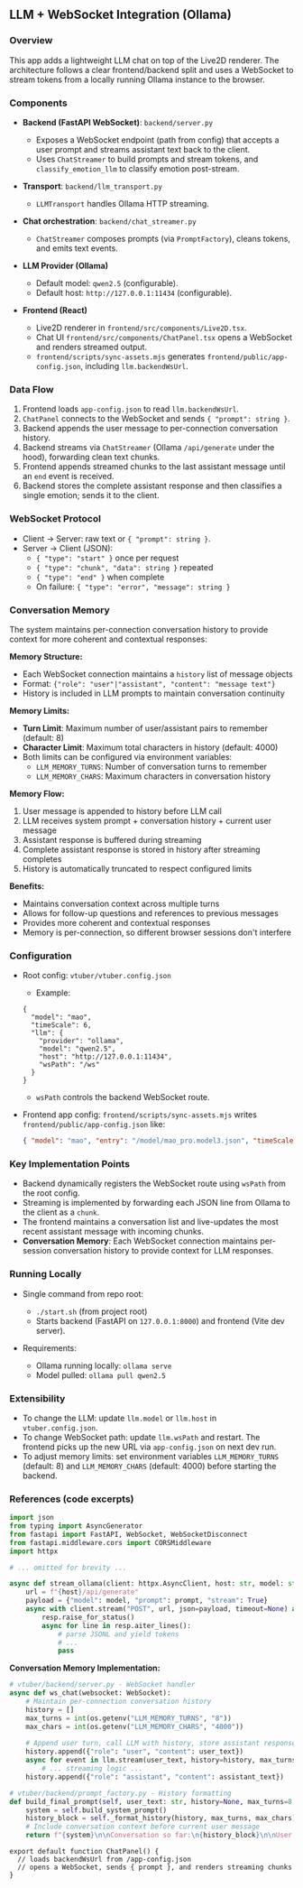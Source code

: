 ## LLM + WebSocket Integration (Ollama)

### Overview
This app adds a lightweight LLM chat on top of the Live2D renderer. The architecture follows a clear frontend/backend split and uses a WebSocket to stream tokens from a locally running Ollama instance to the browser.

### Components
- **Backend (FastAPI WebSocket)**: `backend/server.py`
  - Exposes a WebSocket endpoint (path from config) that accepts a user prompt and streams assistant text back to the client.
  - Uses `ChatStreamer` to build prompts and stream tokens, and `classify_emotion_llm` to classify emotion post-stream.

- **Transport**: `backend/llm_transport.py`
  - `LLMTransport` handles Ollama HTTP streaming.

- **Chat orchestration**: `backend/chat_streamer.py`
  - `ChatStreamer` composes prompts (via `PromptFactory`), cleans tokens, and emits text events.

- **LLM Provider (Ollama)**
  - Default model: `qwen2.5` (configurable).
  - Default host: `http://127.0.0.1:11434` (configurable).

- **Frontend (React)**
  - Live2D renderer in `frontend/src/components/Live2D.tsx`.
  - Chat UI `frontend/src/components/ChatPanel.tsx` opens a WebSocket and renders streamed output.
  - `frontend/scripts/sync-assets.mjs` generates `frontend/public/app-config.json`, including `llm.backendWsUrl`.

### Data Flow
1. Frontend loads `app-config.json` to read `llm.backendWsUrl`.
2. `ChatPanel` connects to the WebSocket and sends `{ "prompt": string }`.
3. Backend appends the user message to per-connection conversation history.
4. Backend streams via `ChatStreamer` (Ollama `/api/generate` under the hood), forwarding clean text chunks.
5. Frontend appends streamed chunks to the last assistant message until an `end` event is received.
6. Backend stores the complete assistant response and then classifies a single emotion; sends it to the client.

### WebSocket Protocol
- Client → Server: raw text or `{ "prompt": string }`.
- Server → Client (JSON):
  - `{ "type": "start" }` once per request
  - `{ "type": "chunk", "data": string }` repeated
  - `{ "type": "end" }` when complete
  - On failure: `{ "type": "error", "message": string }`

### Conversation Memory
The system maintains per-connection conversation history to provide context for more coherent and contextual responses:

**Memory Structure:**
- Each WebSocket connection maintains a `history` list of message objects
- Format: `{"role": "user"|"assistant", "content": "message text"}`
- History is included in LLM prompts to maintain conversation continuity

**Memory Limits:**
- **Turn Limit**: Maximum number of user/assistant pairs to remember (default: 8)
- **Character Limit**: Maximum total characters in history (default: 4000)
- Both limits can be configured via environment variables:
  - `LLM_MEMORY_TURNS`: Number of conversation turns to remember
  - `LLM_MEMORY_CHARS`: Maximum characters in conversation history

**Memory Flow:**
1. User message is appended to history before LLM call
2. LLM receives system prompt + conversation history + current user message
3. Assistant response is buffered during streaming
4. Complete assistant response is stored in history after streaming completes
5. History is automatically truncated to respect configured limits

**Benefits:**
- Maintains conversation context across multiple turns
- Allows for follow-up questions and references to previous messages
- Provides more coherent and contextual responses
- Memory is per-connection, so different browser sessions don't interfere

### Configuration
- Root config: `vtuber/vtuber.config.json`
  - Example:
  ```
  {
    "model": "mao",
    "timeScale": 6,
    "llm": {
      "provider": "ollama",
      "model": "qwen2.5",
      "host": "http://127.0.0.1:11434",
      "wsPath": "/ws"
    }
  }
  ```
  - `wsPath` controls the backend WebSocket route.

- Frontend app config: `frontend/scripts/sync-assets.mjs` writes `frontend/public/app-config.json` like:
  ```json
  { "model": "mao", "entry": "/model/mao_pro.model3.json", "timeScale": 6, "llm": { "backendWsUrl": "ws://127.0.0.1:8000/ws" } }
  ```

### Key Implementation Points
- Backend dynamically registers the WebSocket route using `wsPath` from the root config.
- Streaming is implemented by forwarding each JSON line from Ollama to the client as a `chunk`.
- The frontend maintains a conversation list and live-updates the most recent assistant message with incoming chunks.
- **Conversation Memory**: Each WebSocket connection maintains per-session conversation history to provide context for LLM responses.

### Running Locally
- Single command from repo root:
  - `./start.sh` (from project root)
  - Starts backend (FastAPI on `127.0.0.1:8000`) and frontend (Vite dev server).

- Requirements:
  - Ollama running locally: `ollama serve`
  - Model pulled: `ollama pull qwen2.5`

### Extensibility
- To change the LLM: update `llm.model` or `llm.host` in `vtuber.config.json`.
- To change WebSocket path: update `llm.wsPath` and restart. The frontend picks up the new URL via `app-config.json` on next dev run.
- To adjust memory limits: set environment variables `LLM_MEMORY_TURNS` (default: 8) and `LLM_MEMORY_CHARS` (default: 4000) before starting the backend.

### References (code excerpts)
```1:40:backend/server.py
import json
from typing import AsyncGenerator
from fastapi import FastAPI, WebSocket, WebSocketDisconnect
from fastapi.middleware.cors import CORSMiddleware
import httpx

# ... omitted for brevity ...

async def stream_ollama(client: httpx.AsyncClient, host: str, model: str, prompt: str) -> AsyncGenerator[str, None]:
    url = f"{host}/api/generate"
    payload = {"model": model, "prompt": prompt, "stream": True}
    async with client.stream("POST", url, json=payload, timeout=None) as resp:
        resp.raise_for_status()
        async for line in resp.aiter_lines():
            # parse JSONL and yield tokens
            # ...
            pass
```

**Conversation Memory Implementation:**
```python
# vtuber/backend/server.py - WebSocket handler
async def ws_chat(websocket: WebSocket):
    # Maintain per-connection conversation history
    history = []
    max_turns = int(os.getenv("LLM_MEMORY_TURNS", "8"))
    max_chars = int(os.getenv("LLM_MEMORY_CHARS", "4000"))
    
    # Append user turn, call LLM with history, store assistant response
    history.append({"role": "user", "content": user_text})
    async for event in llm.stream(user_text, history=history, max_turns=max_turns, max_chars=max_chars):
        # ... streaming logic ...
    history.append({"role": "assistant", "content": assistant_text})
```

```python
# vtuber/backend/prompt_factory.py - History formatting
def build_final_prompt(self, user_text: str, history=None, max_turns=8, max_chars=4000):
    system = self.build_system_prompt()
    history_block = self._format_history(history, max_turns, max_chars)
    # Include conversation context before current user message
    return f"{system}\n\nConversation so far:\n{history_block}\n\nUser: {user_text}\nAssistant:"
```

```1:60:frontend/src/components/ChatPanel.tsx
export default function ChatPanel() {
  // loads backendWsUrl from /app-config.json
  // opens a WebSocket, sends { prompt }, and renders streaming chunks
}
```


